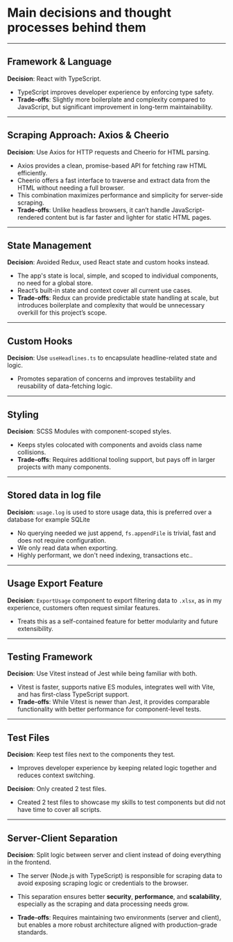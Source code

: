 # Main decisions and thought processes behind them

---

## Framework & Language

**Decision**: React with TypeScript.

- TypeScript improves developer experience by enforcing type safety.
- **Trade-offs**: Slightly more boilerplate and complexity compared to JavaScript, but significant improvement in long-term maintainability.

---

## Scraping Approach: Axios & Cheerio

**Decision**: Use Axios for HTTP requests and Cheerio for HTML parsing.

-  Axios provides a clean, promise-based API for fetching raw HTML efficiently.
-  Cheerio offers a fast interface to traverse and extract data from the HTML without needing a full browser.
-  This combination maximizes performance and simplicity for server-side scraping.
-  **Trade-offs**: Unlike headless browsers, it can’t handle JavaScript-rendered content but is far faster and lighter for static HTML pages.

---    

## State Management

**Decision**: Avoided Redux, used React state and custom hooks instead.

- The app's state is local, simple, and scoped to individual components, no need for a global store.
- React’s built-in state and context cover all current use cases.
- **Trade-offs**: Redux can provide predictable state handling at scale, but introduces boilerplate and complexity that would be unnecessary overkill for   this project’s scope.

---

## Custom Hooks

**Decision**: Use `useHeadlines.ts` to encapsulate headline-related state and logic.

- Promotes separation of concerns and improves testability and reusability of data-fetching logic.

---

## Styling

**Decision**: SCSS Modules with component-scoped styles.

- Keeps styles colocated with components and avoids class name collisions.
- **Trade-offs**: Requires additional tooling support, but pays off in larger projects with many components.

---

## Stored data in log file

**Decision**: `usage.log` is used to store usage data, this is preferred over a database for example SQLite 

- No querying needed we just append, `fs.appendFile` is trivial, fast and does not require configuration.
- We only read data when exporting.
- Highly performant, we don't need indexing, transactions etc..

---

## Usage Export Feature

**Decision**: `ExportUsage` component to export filtering data to `.xlsx`, as in my experience, customers often request similar features.

- Treats this as a self-contained feature for better modularity and future extensibility.

---

## Testing Framework

**Decision**: Use Vitest instead of Jest while being familiar with both.

- Vitest is faster, supports native ES modules, integrates well with Vite, and has first-class TypeScript support.
- **Trade-offs**: While Vitest is newer than Jest, it provides comparable functionality with better performance for component-level tests.

---

## Test Files

**Decision**: Keep test files next to the components they test.

- Improves developer experience by keeping related logic together and reduces context switching.

**Decision**: Only created 2 test files.

- Created 2 test files to showcase my skills to test components but did not have time to cover all scripts.

---

## Server-Client Separation

**Decision**: Split logic between server and client instead of doing everything in the frontend.

- The server (Node.js with TypeScript) is responsible for scraping data to avoid exposing scraping logic or credentials to the browser.
- This separation ensures better **security**, **performance**, and **scalability**, especially as the scraping and data processing needs grow.

- **Trade-offs**: Requires maintaining two environments (server and client), but enables a more robust architecture aligned with production-grade standards.
